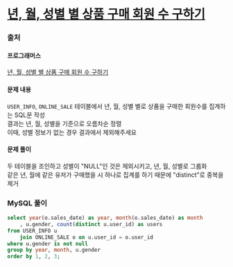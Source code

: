 # [년, 월, 성별 별 상품 구매 회원 수 구하기](https://school.programmers.co.kr/learn/courses/30/lessons/131532)

### 출처
#### 프로그래머스
[년, 월, 성별 별 상품 구매 회원 수 구하기](https://school.programmers.co.kr/learn/courses/30/lessons/131532)

#### 문제 내용
```USER_INFO```, ```ONLINE_SALE``` 테이블에서 년, 월, 성별 별로 상품을 구매한 회원수를 집계하는 SQL문 작성  
결과는 년, 월, 성별을 기준으로 오름차순 정렬  
이때, 성별 정보가 없는 경우 결과에서 제외해주세요

#### 문제 풀이
두 테이블을 조인하고 성별이 "NULL"인 것은 제외시키고, 년, 월, 성별로 그룹화  
같은 년, 월에 같은 유저가 구매했을 시 하나로 집계를 하기 때문에 "distinct"로 중복을 제거

### MySQL 풀이
```sql
select year(o.sales_date) as year, month(o.sales_date) as month
	, u.gender, count(distinct u.user_id) as users
from USER_INFO u
    join ONLINE_SALE o on u.user_id = o.user_id
where u.gender is not null
group by year, month, u.gender
order by 1, 2, 3;
```